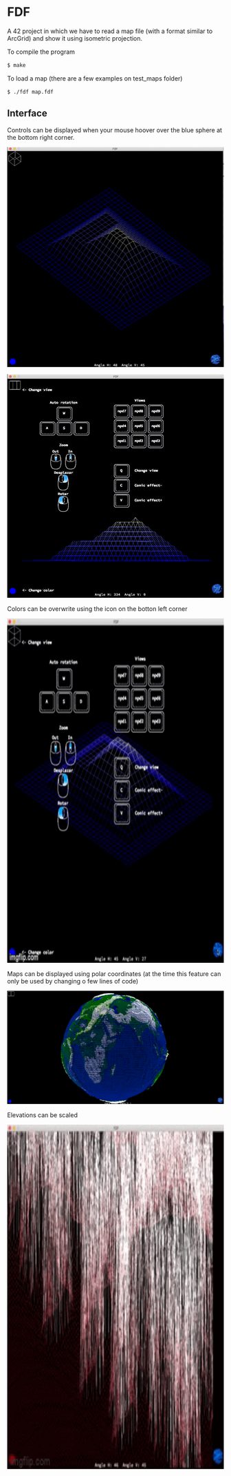 # FDF

A 42 project in which we have to read a map file (with a format similar to ArcGrid) and show it using isometric projection.

To compile the program
```bash
$ make
```

To load a map (there are a few examples on test_maps folder)
```bash
$ ./fdf map.fdf
```


## Interface

Controls can be displayed when your mouse hoover over the blue sphere at the bottom right corner.

![Capture](rdm/Capture.png)

![Controls](rdm/Controls.png)

Colors can be overwrite using the icon on the botton left corner 

<p align="center">
<img src="rdm/Interfaz.gif"
        width="800" 
        height="800" />
</p>

Maps can be displayed using polar coordinates (at the time this feature can only be used by changing o few lines of code)

![World](rdm/World.png)

Elevations can be scaled

<p align="center">
<img src="rdm/Julia.gif"
        width="800" 
        height="800"/>
</p>
